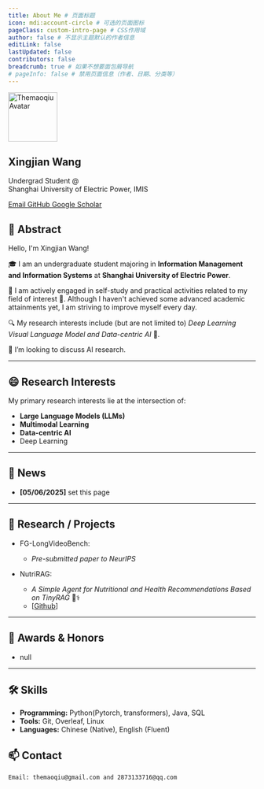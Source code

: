 ```yaml
---
title: About Me # 页面标题
icon: mdi:account-circle # 可选的页面图标
pageClass: custom-intro-page # CSS作用域
author: false # 不显示主题默认的作者信息
editLink: false
lastUpdated: false
contributors: false
breadcrumb: true # 如果不想要面包屑导航
# pageInfo: false # 禁用页面信息（作者、日期、分类等）
---
```


<div class="profile-container">
  <aside class="profile-sidebar">
    <img src="/avatar.png" alt="Themaoqiu Avatar" class="profile-avatar" style="width: 100px">
    
<h1 class="profile-name">Xingjian Wang</h1>
    
<p class="profile-affiliation">
      Undergrad Student @<br> 
      Shanghai University of Electric Power, IMIS
    </p>
    
<div class="profile-links">
      <a href="mailto:themaoqiu@gmail.com" class="profile-link-item">
        <span class="iconify" data-icon="mdi:email" data-inline="false"></span> Email
      </a>
      <a href="https://github.com/Themaoqiu" target="_blank" rel="noopener noreferrer" class="profile-link-item">
        <span class="iconify" data-icon="mdi:github" data-inline="false"></span> GitHub
      </a>
      <a href="YOUR_GOOGLE_SCHOLAR_LINK" target="_blank" rel="noopener noreferrer" class="profile-link-item">
        <span class="iconify" data-icon="academicons:google-scholar" data-inline="false"></span> Google Scholar
      </a>
      </div>
  </aside>

  <main class="profile-content">

## 👋 Abstract

Hello, I'm Xingjian Wang!

🎓 I am an undergraduate student majoring in **Information Management and Information Systems** at **Shanghai University of Electric Power**.

💪 I am actively engaged in self-study and practical activities related to my field of interest 🚀. Although I haven't achieved some advanced academic attainments yet, I am striving to improve myself every day.

🔍 My research interests include (but are not limited to) *Deep Learning Visual Language Model and Data-centric AI* 🤖.

👯 I’m looking to discuss AI research.

---

## 😄 Research Interests

My primary research interests lie at the intersection of:
-   **Large Language Models (LLMs)**
-   **Multimodal Learning**
-   **Data-centric AI**
-   Deep Learning

---

## 📢 News

-   **[05/06/2025]** set this page

---

## 📝 Research / Projects

- FG-LongVideoBench: 
  - *Pre-submitted paper to NeurIPS*


- NutriRAG:
  - *A Simple Agent for Nutritional and Health Recommendations Based on TinyRAG* 🍎⚕️
  -   [[Github](https://github.com/Themaoqiu/NRAG)]

---

## 🏅 Awards & Honors

-   null

---

## 🛠️ Skills

-   **Programming:** Python(Pytorch, transformers), Java, SQL
-   **Tools:** Git, Overleaf, Linux
-   **Languages:** Chinese (Native), English (Fluent)

## 📫 Contact
    Email: themaoqiu@gmail.com and 2873133716@qq.com
  </main>
</div>